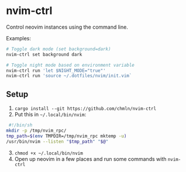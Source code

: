 # nvim-ctrl

Control neovim instances using the command line.

Examples:

```sh
# Toggle dark mode (set background=dark)
nvim-ctrl set background dark

# Toggle night mode based on environment variable
nvim-ctrl run 'let $NIGHT_MODE="true"'
nvim-ctrl run 'source ~/.dotfiles/nvim/init.vim`
```

## Setup

1. `cargo install --git https://github.com/chmln/nvim-ctrl`
2. Put this in `~/.local/bin/nvim`:
```sh
 #!/bin/sh
mkdir -p /tmp/nvim_rpc/
tmp_path=$(env TMPDIR=/tmp/nvim_rpc mktemp -u)
/usr/bin/nvim --listen "$tmp_path" "$@"
```
3. `chmod +x ~/.local/bin/nvim`
4. Open up neovim in a few places and run some commands with `nvim-ctrl`
